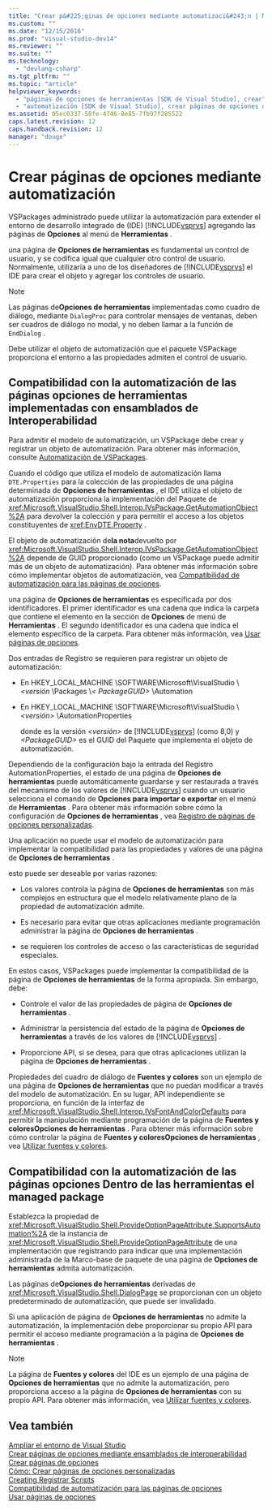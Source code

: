 ```yaml
---
title: "Crear p&#225;ginas de opciones mediante automatizaci&#243;n | Microsoft Docs"
ms.custom: ""
ms.date: "12/15/2016"
ms.prod: "visual-studio-dev14"
ms.reviewer: ""
ms.suite: ""
ms.technology: 
  - "devlang-csharp"
ms.tgt_pltfrm: ""
ms.topic: "article"
helpviewer_keywords: 
  - "páginas de opciones de herramientas [SDK de Visual Studio], crear"
  - "automatización [SDK de Visual Studio], crear páginas de opciones de herramientas"
ms.assetid: 05ec0337-58fe-4746-8e85-7fb97f285522
caps.latest.revision: 12
caps.handback.revision: 12
manager: "douge"
---
```

# Crear p&#225;ginas de opciones mediante automatizaci&#243;n
VSPackages administrado puede utilizar la automatización para extender el entorno de desarrollo integrado de \(IDE\) [!INCLUDE[vsprvs](../code-quality/includes/vsprvs_md.md)] agregando las páginas de **Opciones** al menú de **Herramientas** .  
  
 una página de **Opciones de herramientas** es fundamental un control de usuario, y se codifica igual que cualquier otro control de usuario.  Normalmente, utilizaría a uno de los diseñadores de [!INCLUDE[vsprvs](../code-quality/includes/vsprvs_md.md)] el IDE para crear el objeto y agregar los controles de usuario.  
  
> [!NOTE]
>  Las páginas de**Opciones de herramientas** implementadas como cuadro de diálogo, mediante `DialogProc` para controlar mensajes de ventanas, deben ser cuadros de diálogo no modal, y no deben llamar a la función de `EndDialog` .  
  
 Debe utilizar el objeto de automatización que el paquete VSPackage proporciona el entorno a las propiedades admiten el control de usuario.  
  
## Compatibilidad con la automatización de las páginas opciones de herramientas implementadas con ensamblados de Interoperabilidad  
 Para admitir el modelo de automatización, un VSPackage debe crear y registrar un objeto de automatización.  Para obtener más información, consulte [Automatización de VSPackages](../extensibility/internals/providing-automation-for-vspackages.md).  
  
 Cuando el código que utiliza el modelo de automatización llama `DTE.Properties` para la colección de las propiedades de una página determinada de **Opciones de herramientas** , el IDE utiliza el objeto de automatización proporciona la implementación del Paquete de <xref:Microsoft.VisualStudio.Shell.Interop.IVsPackage.GetAutomationObject%2A> para devolver la colección y para permitir el acceso a los objetos constituyentes de <xref:EnvDTE.Property> .  
  
 El objeto de automatización de**la nota**devuelto por <xref:Microsoft.VisualStudio.Shell.Interop.IVsPackage.GetAutomationObject%2A> depende de GUID proporcionado \(como un VSPackage puede admitir más de un objeto de automatización\).  Para obtener más información sobre cómo implementar objetos de automatización, vea [Compatibilidad de automatización para las páginas de opciones](../extensibility/internals/automation-support-for-options-pages.md).  
  
 una página de **Opciones de herramientas** es especificada por dos identificadores.  El primer identificador es una cadena que indica la carpeta que contiene el elemento en la sección de **Opciones** de menú de **Herramientas** .  El segundo identificador es una cadena que indica el elemento específico de la carpeta.  Para obtener más información, vea [Usar páginas de opciones](../misc/using-options-pages.md).  
  
 Dos entradas de Registro se requieren para registrar un objeto de automatización:  
  
-   En HKEY\_LOCAL\_MACHINE \\SOFTWARE\\Microsoft\\VisualStudio \\*\<versión* \\Packages \\*\< PackageGUID\>* \\Automation  
  
-   En HKEY\_LOCAL\_MACHINE \\SOFTWARE\\Microsoft\\VisualStudio \\ *\<versión\>* \\AutomationProperties  
  
     donde es la versión  *\<versión\>*  de [!INCLUDE[vsprvs](../code-quality/includes/vsprvs_md.md)] \(como 8,0\) y  *\<PackageGUID\>*  es el GUID del Paquete que implementa el objeto de automatización.  
  
 Dependiendo de la configuración bajo la entrada del Registro AutomationProperties, el estado de una página de **Opciones de herramientas** puede automáticamente guardarse y ser restaurada a través del mecanismo de los valores de [!INCLUDE[vsprvs](../code-quality/includes/vsprvs_md.md)] cuando un usuario selecciona el comando de **Opciones para importar o exportar** en el menú de **Herramientas** .  Para obtener más información sobre cómo la configuración de **Opciones de herramientas** , vea [Registro de páginas de opciones personalizadas](../misc/registering-custom-options-pages.md).  
  
 Una aplicación no puede usar el modelo de automatización para implementar la compatibilidad para las propiedades y valores de una página de **Opciones de herramientas** .  
  
 esto puede ser deseable por varias razones:  
  
-   Los valores controla la página de **Opciones de herramientas** son más complejos en estructura que el modelo relativamente plano de la propiedad de automatización admite.  
  
-   Es necesario para evitar que otras aplicaciones mediante programación administrar la página de **Opciones de herramientas** .  
  
-   se requieren los controles de acceso o las características de seguridad especiales.  
  
 En estos casos, VSPackages puede implementar la compatibilidad de la página de **Opciones de herramientas** de la forma apropiada.  Sin embargo, debe:  
  
-   Controle el valor de las propiedades de página de **Opciones de herramientas** .  
  
-   Administrar la persistencia del estado de la página de **Opciones de herramientas** a través de los valores de [!INCLUDE[vsprvs](../code-quality/includes/vsprvs_md.md)] .  
  
-   Proporcione API, si se desea, para que otras aplicaciones utilizan la página de **Opciones de herramientas** .  
  
 Propiedades del cuadro de diálogo de **Fuentes y colores** son un ejemplo de una página de **Opciones de herramientas** que no puedan modificar a través del modelo de automatización.  En su lugar, API independiente se proporciona, en función de la interfaz de <xref:Microsoft.VisualStudio.Shell.Interop.IVsFontAndColorDefaults> para permitir la manipulación mediante programación de la página de **Fuentes y coloresOpciones de herramientas** .  Para obtener más información sobre cómo controlar la página de **Fuentes y coloresOpciones de herramientas** , vea [Utilizar fuentes y colores](../extensibility/using-fonts-and-colors.md).  
  
## Compatibilidad con la automatización de las páginas opciones Dentro de las herramientas el managed package  
 Establezca la propiedad de <xref:Microsoft.VisualStudio.Shell.ProvideOptionPageAttribute.SupportsAutomation%2A> de la instancia de <xref:Microsoft.VisualStudio.Shell.ProvideOptionPageAttribute> de una implementación que registrando para indicar que una implementación administrada de la Marco\-base de paquete de una página de **Opciones de herramientas** admita automatización.  
  
 Las páginas de**Opciones de herramientas** derivadas de <xref:Microsoft.VisualStudio.Shell.DialogPage> se proporcionan con un objeto predeterminado de automatización, que puede ser invalidado.  
  
 Si una aplicación de página de **Opciones de herramientas** no admite la automatización, la implementación debe proporcionar su propio API para permitir el acceso mediante programación a la página de **Opciones de herramientas** .  
  
> [!NOTE]
>  La página de **Fuentes y colores** del IDE es un ejemplo de una página de **Opciones de herramientas** que no admite la automatización, pero proporciona acceso a la página de **Opciones de herramientas** con su propio API.  Para obtener más información, vea [Utilizar fuentes y colores](../extensibility/using-fonts-and-colors.md).  
  
## Vea también  
 [Ampliar el entorno de Visual Studio](../Topic/Extending%20the%20Visual%20Studio%20Environment.md)   
 [Crear páginas de opciones mediante ensamblados de interoperabilidad](../misc/creating-options-pages-by-using-interop-assemblies.md)   
 [Crear páginas de opciones](../extensibility/internals/creating-options-pages.md)   
 [Cómo: Crear páginas de opciones personalizadas](../Topic/How%20to:%20Create%20Custom%20Options%20Pages.md)   
 [Creating Registrar Scripts](/visual-cpp/atl/creating-registrar-scripts)   
 [Compatibilidad de automatización para las páginas de opciones](../extensibility/internals/automation-support-for-options-pages.md)   
 [Usar páginas de opciones](../misc/using-options-pages.md)